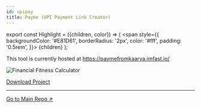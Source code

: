 ```yaml
---
id: upipay
title: Payme (UPI Payment Link Creator)
---
```


export const Highlight = ({children, color}) => ( <span style={{
      backgroundColor: '#E81D61',
      borderRadius: '2px',
      color: '#fff',
      padding: '0.5rem',
    }}> {children} </span> ); 

This tool is currently hosted at https://paymefromkaarva.imfast.io/

![Financial Fitness Calculator](img/upipay01.png)

[<Highlight>Download Project</Highlight>](https://drive.google.com/open?id=1eeLH39u3HSWsIuyrNfeG7AHMrOmdPgl7)

___

[Go to Main Repo ↗](https://drive.google.com/open?id=11KXuPq4HX1llnvEmzUOvAOFbjy5nM95N)
